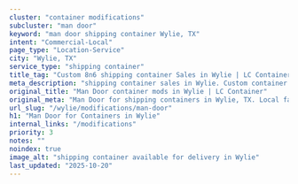 ```yaml
---
cluster: "container modifications"
subcluster: "man door"
keyword: "man door shipping container Wylie, TX"
intent: "Commercial-Local"
page_type: "Location-Service"
city: "Wylie, TX"
service_type: "shipping container"
title_tag: "Custom 8n6 shipping container Sales in Wylie | LC Container"
meta_description: "shipping container sales in Wylie. Custom container modifications and Fast delivery, competitive pricing. Serving modifications area. Quote ID: VW0. Call (214) 524-4168 for your free quote today."
original_title: "Man Door container mods in Wylie | LC Container"
original_meta: "Man Door for shipping containers in Wylie, TX. Local fabrication & pro install. LC Container — Since 2003. Get a quote."
url_slug: "/wylie/modifications/man-door"
h1: "Man Door for Containers in Wylie"
internal_links: "/modifications"
priority: 3
notes: ""
noindex: true
image_alt: "shipping container available for delivery in Wylie"
last_updated: "2025-10-20"
---
```


<!-- TODO: Add unique city/inventory copy, images, and internal links here. -->
